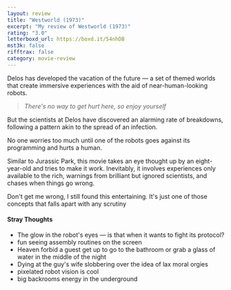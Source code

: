 ```yaml
---
layout: review
title: "Westworld (1973)"
excerpt: "My review of Westworld (1973)"
rating: "3.0"
letterboxd_url: https://boxd.it/54nhDB
mst3k: false
rifftrax: false
category: movie-review
---
```


Delos has developed the vacation of the future — a set of themed worlds that create immersive experiences with the aid of near-human-looking robots.

<blockquote><i>There's no way to get hurt here, so enjoy yourself</i></blockquote>

But the scientists at Delos have discovered an alarming rate of breakdowns, following a pattern akin to the spread of an infection.

No one worries too much until one of the robots goes against its programming and hurts a human.

Similar to Jurassic Park, this movie takes an eye thought up by an eight-year-old and tries to make it work. Inevitably, it involves experiences only available to the rich, warnings from brilliant but ignored scientists, and chases when things go wrong.

Don't get me wrong, I still found this entertaining. It's just one of those concepts that falls apart with any scrutiny

#### Stray Thoughts

- The glow in the robot's eyes — is that when it wants to fight its protocol?
- fun seeing assembly routines on the screen
- Heaven forbid a guest get up to go to the bathroom or grab a glass of water in the middle of the night
- Dying at the guy's wife slobbering over the idea of lax moral orgies
- pixelated robot vision is cool
- big backrooms energy in the underground
